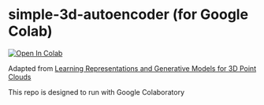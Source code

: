 # simple-3d-autoencoder (for Google Colab)
[![Open In Colab](https://colab.research.google.com/assets/colab-badge.svg)](https://colab.research.google.com/github/Achuttarsing/simple_3d_autoencoder/blob/master/simple_3d_autoencoder_colab_demo.ipynb)

Adapted from [Learning Representations and Generative Models for 3D Point Clouds](https://arxiv.org/abs/1707.02392)

This repo is designed to run with Google Colaboratory
